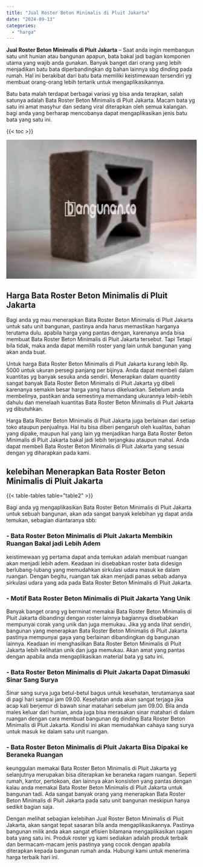 ```yaml
---
title: "Jual Roster Beton Minimalis di Pluit Jakarta"
date: "2024-09-13"
categories: 
  - "harga"
---
```


**Jual Roster Beton Minimalis di Pluit Jakarta** – Saat anda ingin membangun satu unit hunian atau bangunan apapun, bata bakal jadi bagian komponen utama yang wajib anda gunakan. Banyak banget dari orang yang lebih menjadikan batu bata diperbandingkan dg bahan lainnya sbg dinding pada rumah. Hal ini berakibat dari batu bata memiliki keistimewaan tersendiri yg membuat orang-orang lebih tertarik untuk mengaplikasikannya.

Batu bata malah terdapat berbagai variasi yg bisa anda terapkan, salah satunya adalah Bata Roster Beton Minimalis di Pluit Jakarta. Macam bata yg satu ini amat masyhur dan sedang viral diterapkan oleh semua kalangan. bagi anda yang berharap mencobanya dapat mengaplikasikan jenis batu bata yang satu ini.

{{< toc >}}

![Jual Roster Beton Minimalis di Pluit Jakarta](/images/bata-roster-minimalis-25.png)

## Harga Bata Roster Beton Minimalis di Pluit Jakarta

Bagi anda yg mau menerapkan Bata Roster Beton Minimalis di Pluit Jakarta untuk satu unit bangunan, pastinya anda harus memastikan harganya terutama dulu. apabila harga yang pantas dengan, karenanya anda bisa membuat Bata Roster Beton Minimalis di Pluit Jakarta tersebut. Tapi Tetapi bila tidak, maka anda dapat memilih roster yang lain untuk bangunan yang akan anda buat.

Untuk harga Bata Roster Beton Minimalis di Pluit Jakarta kurang lebih Rp. 5000 untuk ukuran persegi panjang per bijinya. Anda dapat membeli dalam kuantitas yg banyak sesuka anda sendiri. Menerapkan dalam quantity sangat banyak Bata Roster Beton Minimalis di Pluit Jakarta yg dibeli karenanya semakin besar harga yang harus dikeluarkan. Sebelum anda membelinya, pastikan anda semestinya memandang ukurannya lebih-lebih dahulu dan menelaah kuantitas Bata Roster Beton Minimalis di Pluit Jakarta yg dibutuhkan.

Harga Bata Roster Beton Minimalis di Pluit Jakarta juga berlainan dari setiap toko ataupun penjualnya. Hal itu bisa diberi pengaruh oleh kualitas, bahan yang dipake, maupun hal yang lain yg menjadikan harga Bata Roster Beton Minimalis di Pluit Jakarta bakal jadi lebih terjangkau ataupun mahal. Anda dapat membeli Bata Roster Beton Minimalis di Pluit Jakarta yang sesuai dengan yg diharapkan pada kami.

## kelebihan Menerapkan Bata Roster Beton Minimalis di Pluit Jakarta

{{< table-tables table="table2" >}}

Bagi anda yg mengaplikasikan Bata Roster Beton Minimalis di Pluit Jakarta untuk sebuah bangunan, akan ada sangat banyak kelebihan yg dapat anda temukan, sebagian diantaranya sbb:

### \- Bata Roster Beton Minimalis di Pluit Jakarta Membikin Ruangan Bakal jadi Lebih Adem

keistimewaan yg pertama dapat anda temukan adalah membuat ruangan akan menjadi lebih adem. Keadaan ini disebabkan roster bata didesign berlubang-lubang yang memudahkan sirkulasi udara masuk ke dalam ruangan. Dengan begitu, ruangan tak akan menjadi panas sebab adanya sirkulasi udara yang ada pada Bata Roster Beton Minimalis di Pluit Jakarta.

### \- Motif Bata Roster Beton Minimalis di Pluit Jakarta Yang Unik

Banyak banget orang yg berminat memakai Bata Roster Beton Minimalis di Pluit Jakarta dibandingi dengan roster lainnya bagiannya disebabkan mempunyai corak yang unik dan juga memukau. Jika yg anda lihat sendiri, bangunan yang menerapkan Bata Roster Beton Minimalis di Pluit Jakarta pastinya mempunyai gaya yang berlainan dibandingkan dg bangunan lainnya. Keadaan ini menghasilkan Bata Roster Beton Minimalis di Pluit Jakarta lebih kelihatan unik dan juga memukau. Akan amat yang pantas dengan apabila anda mengaplikasikan material bata yg satu ini.

### \- Bata Roster Beton Minimalis di Pluit Jakarta Dapat Dimasuki Sinar Sang Surya

Sinar sang surya juga betul-betul bagus untuk kesehatan, terutamanya saat di pagi hari sampai jam 09.00. Kesehatan anda akan sangat terjaga jika acap kali berjemur di bawah sinar matahari sebelum jam 09.00. Bila anda males keluar dari hunian, anda juga bisa merasakan sinar matahari di dalam ruangan dengan cara membuat bangunan dg dinding Bata Roster Beton Minimalis di Pluit Jakarta. Kondisi ini akan memudahkan cahaya sang surya untuk masuk ke dalam satu unit ruangan.

### \- Bata Roster Beton Minimalis di Pluit Jakarta Bisa Dipakai ke Beraneka Ruangan

keunggulan memakai Bata Roster Beton Minimalis di Pluit Jakarta yg selanjutnya merupakan bisa diterapkan ke beraneka ragam ruangan. Seperti rumah, kantor, pertokoan, dan lainnya akan konsisten yang pantas dengan kalau anda memakai Bata Roster Beton Minimalis di Pluit Jakarta untuk bangunan tadi. Ada sangat banyak orang yang menerapkan Bata Roster Beton Minimalis di Pluit Jakarta pada satu unit bangunan meskipun hanya sedikit bagian saja.

Dengan melihat sebagian kelebihan Jual Roster Beton Minimalis di Pluit Jakarta, akan sangat tepat sasaran bila anda mengaplikasikannya. Pastinya bangunan milik anda akan sangat efisien bilamana mengaplikasikan ragam bata yang satu ini. Produk roster yg kami sediakan adalah produk terbaik dan bermacam-macam jenis pastinya yang cocok dengan apabila diterapkan kepada bangunan rumah anda. Hubungi kami untuk menerima harga terbaik hari ini.
